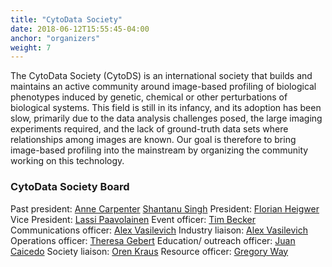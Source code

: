 ```yaml
---
title: "CytoData Society"
date: 2018-06-12T15:55:45-04:00
anchor: "organizers"
weight: 7
---
```


The CytoData Society (CytoDS) is an international society that builds and maintains an active community around image-based profiling of biological phenotypes induced by genetic, chemical or other perturbations of biological systems. This field is still in its infancy, and its adoption has been slow, primarily due to the data analysis challenges posed, the large imaging experiments required, and the lack of ground-truth data sets where relationships among images are known. Our goal is therefore to bring image-based profiling into the mainstream by organizing the community working on this technology.

### CytoData Society Board

Past president: [Anne Carpenter](https://twitter.com/DrAnneCarpenter) [Shantanu Singh](https://twitter.com/snhantau)
President: [Florian Heigwer](https://twitter.com/FlorianHeigwer)
Vice President: [Lassi Paavolainen](https://twitter.com/Lastu21)
Event officer: [Tim Becker](https://twitter.com/cells2numbers)
Communications officer: [Alex Vasilevich](https://www.linkedin.com/in/aliakseivasilevich/)
Industry liaison: [Alex Vasilevich](https://www.linkedin.com/in/aliakseivasilevich/)
Operations officer: [Theresa Gebert](http://stat.cmu.edu/~theresa/)
Education/ outreach officer: [Juan Caicedo](https://twitter.com/jccaicedo)
Society liaison: [Oren Kraus](https://twitter.com/orenkraus)
Resource officer: [Gregory Way](https://www.linkedin.com/in/gregorypway/)
